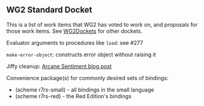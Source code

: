 ## WG2 Standard Docket

This is a list of work items that WG2 has voted to work on, and proposals for those work items.  See [WG2Dockets](WG2Dockets.md) for other dockets.

Evaluator arguments to procedures like `load`: see #277

`make-error-object`: constructs error object without raising it

Jiffy cleanup: [Arcane Sentiment blog post](http://arcanesentiment.blogspot.com/2012/07/current-jiffy-is-not-usable-portably.html)

Convenience package(s) for commonly desired sets of bindings:
* (scheme r7rs-small) - all bindings in the small language
* (scheme r7rs-red) - the Red Edition's bindings

